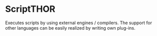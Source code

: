 # ScriptTHOR
Executes scripts by using external engines / compilers. The support for other languages can be easily realized by writing own plug-ins.
